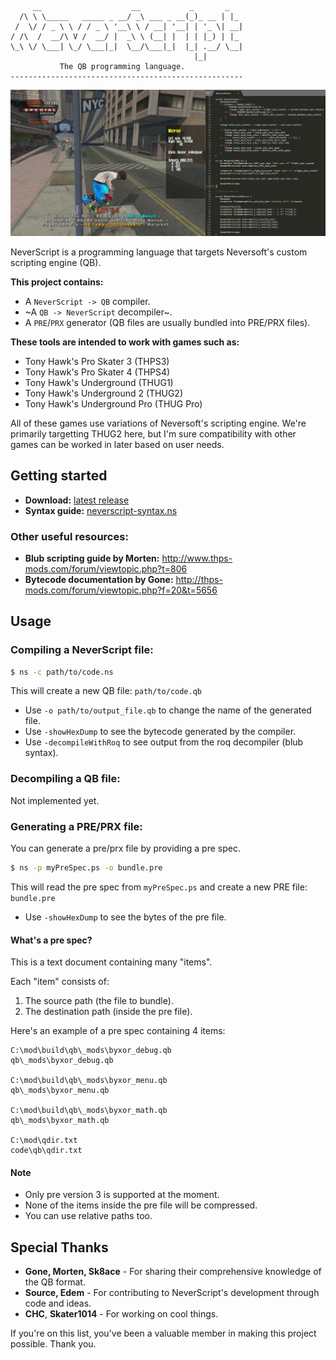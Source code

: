 ```ascii
     __                    __           _       _   
  /\ \ \_____   _____ _ __/ _\ ___ _ __(_)_ __ | |_ 
 /  \/ / _ \ \ / / _ \ '__\ \ / __| '__| | '_ \| __|
/ /\  /  __/\ V /  __/ |  _\ \ (__| |  | | |_) | |_ 
\_\ \/ \___| \_/ \___|_|  \__/\___|_|  |_| .__/ \__|
                                         |_|        
           The QB programming language.
----------------------------------------------------
```

![Screenshot of the compiler being used](neverscript2.png)

NeverScript is a programming language that targets Neversoft's custom scripting engine (QB).

**This project contains:**

*  A `NeverScript -> QB` compiler.
*  ~A `QB -> NeverScript` decompiler~.
*  A `PRE`/`PRX` generator (QB files are usually bundled into PRE/PRX files).

**These tools are intended to work with games such as:**

*  Tony Hawk's Pro Skater 3 (THPS3)
*  Tony Hawk's Pro Skater 4 (THPS4)
*  Tony Hawk's Underground (THUG1)
*  Tony Hawk's Underground 2 (THUG2)
*  Tony Hawk's Underground Pro (THUG Pro)

All of these games use variations of Neversoft's scripting engine. We're primarily targetting THUG2 here, but I'm sure compatibility with other games can be worked in later based on user needs.

## Getting started

*  **Download:** [latest release](https://github.com/byxor/NeverScript/releases)
*  **Syntax guide:** [neverscript-syntax.ns](../docs/neverscript-syntax.ns)

### Other useful resources:

*  **Blub scripting guide by Morten:** http://www.thps-mods.com/forum/viewtopic.php?t=806
*  **Bytecode documentation by Gone:** http://thps-mods.com/forum/viewtopic.php?f=20&t=5656

## Usage

### Compiling a NeverScript file:

```bash
$ ns -c path/to/code.ns
```

This will create a new QB file: `path/to/code.qb`

* Use `-o path/to/output_file.qb` to change the name of the generated file.
* Use `-showHexDump` to see the bytecode generated by the compiler.
* Use `-decompileWithRoq` to see output from the roq decompiler (blub syntax).

### Decompiling a QB file:

Not implemented yet.

### Generating a PRE/PRX file:

You can generate a pre/prx file by providing a pre spec.

```bash
$ ns -p myPreSpec.ps -o bundle.pre
```

This will read the pre spec from `myPreSpec.ps` and create a new PRE file: `bundle.pre`

* Use `-showHexDump` to see the bytes of the pre file.

#### What's a pre spec?

This is a text document containing many "items".

Each "item" consists of:
1. The source path (the file to bundle).
2. The destination path (inside the pre file).

Here's an example of a pre spec containing 4 items:

```
C:\mod\build\qb\_mods\byxor_debug.qb
qb\_mods\byxor_debug.qb

C:\mod\build\qb\_mods\byxor_menu.qb
qb\_mods\byxor_menu.qb

C:\mod\build\qb\_mods\byxor_math.qb
qb\_mods\byxor_math.qb

C:\mod\qdir.txt
code\qb\qdir.txt
```

#### Note

* Only pre version 3 is supported at the moment.
* None of the items inside the pre file will be compressed.
* You can use relative paths too.

## Special Thanks

*  **Gone, Morten, Sk8ace** - For sharing their comprehensive knowledge of the QB format.
*  **Source, Edem** - For contributing to NeverScript's development through code and ideas.
*  **CHC**, **Skater1014** - For working on cool things.

If you're on this list, you've been a valuable member in making this project possible. Thank you.
